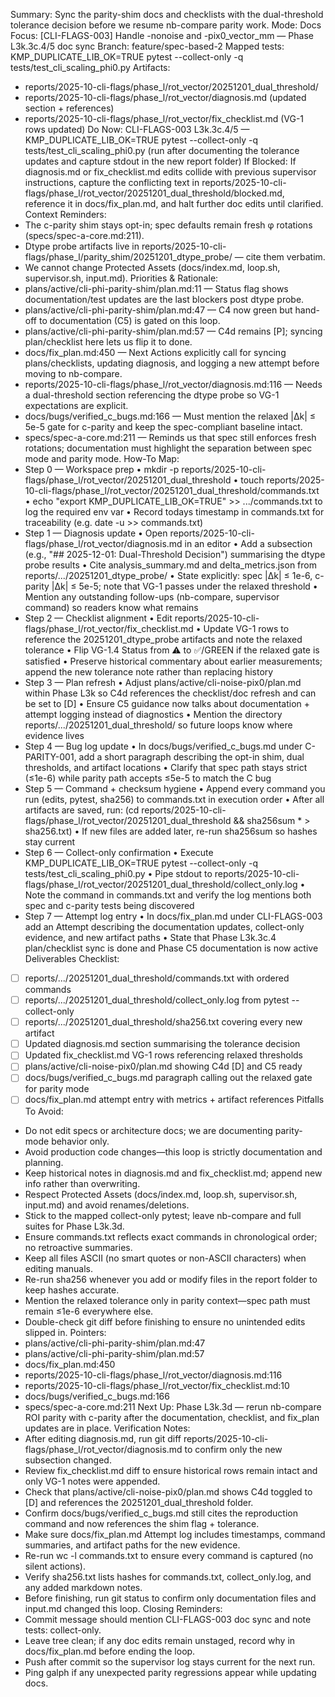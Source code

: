 Summary: Sync the parity-shim docs and checklists with the dual-threshold tolerance decision before we resume nb-compare parity work.
Mode: Docs
Focus: [CLI-FLAGS-003] Handle -nonoise and -pix0_vector_mm — Phase L3k.3c.4/5 doc sync
Branch: feature/spec-based-2
Mapped tests: KMP_DUPLICATE_LIB_OK=TRUE pytest --collect-only -q tests/test_cli_scaling_phi0.py
Artifacts:
- reports/2025-10-cli-flags/phase_l/rot_vector/20251201_dual_threshold/
- reports/2025-10-cli-flags/phase_l/rot_vector/diagnosis.md (updated section + references)
- reports/2025-10-cli-flags/phase_l/rot_vector/fix_checklist.md (VG-1 rows updated)
Do Now: CLI-FLAGS-003 L3k.3c.4/5 — KMP_DUPLICATE_LIB_OK=TRUE pytest --collect-only -q tests/test_cli_scaling_phi0.py (run after documenting the tolerance updates and capture stdout in the new report folder)
If Blocked: If diagnosis.md or fix_checklist.md edits collide with previous supervisor instructions, capture the conflicting text in reports/2025-10-cli-flags/phase_l/rot_vector/20251201_dual_threshold/blocked.md, reference it in docs/fix_plan.md, and halt further doc edits until clarified.
Context Reminders:
- The c-parity shim stays opt-in; spec defaults remain fresh φ rotations (specs/spec-a-core.md:211).
- Dtype probe artifacts live in reports/2025-10-cli-flags/phase_l/parity_shim/20251201_dtype_probe/ — cite them verbatim.
- We cannot change Protected Assets (docs/index.md, loop.sh, supervisor.sh, input.md).
Priorities & Rationale:
- plans/active/cli-phi-parity-shim/plan.md:11 — Status flag shows documentation/test updates are the last blockers post dtype probe.
- plans/active/cli-phi-parity-shim/plan.md:47 — C4 now green but hand-off to documentation (C5) is gated on this loop.
- plans/active/cli-phi-parity-shim/plan.md:57 — C4d remains [P]; syncing plan/checklist here lets us flip it to done.
- docs/fix_plan.md:450 — Next Actions explicitly call for syncing plans/checklists, updating diagnosis, and logging a new attempt before moving to nb-compare.
- reports/2025-10-cli-flags/phase_l/rot_vector/diagnosis.md:116 — Needs a dual-threshold section referencing the dtype probe so VG-1 expectations are explicit.
- docs/bugs/verified_c_bugs.md:166 — Must mention the relaxed |Δk| ≤ 5e-5 gate for c-parity and keep the spec-compliant baseline intact.
- specs/spec-a-core.md:211 — Reminds us that spec still enforces fresh rotations; documentation must highlight the separation between spec mode and parity mode.
How-To Map:
- Step 0 — Workspace prep
  • mkdir -p reports/2025-10-cli-flags/phase_l/rot_vector/20251201_dual_threshold
  • touch reports/2025-10-cli-flags/phase_l/rot_vector/20251201_dual_threshold/commands.txt
  • echo "export KMP_DUPLICATE_LIB_OK=TRUE" >> .../commands.txt to log the required env var
  • Record todays timestamp in commands.txt for traceability (e.g. date -u >> commands.txt)
- Step 1 — Diagnosis update
  • Open reports/2025-10-cli-flags/phase_l/rot_vector/diagnosis.md in an editor
  • Add a subsection (e.g., "## 2025-12-01: Dual-Threshold Decision") summarising the dtype probe results
  • Cite analysis_summary.md and delta_metrics.json from reports/.../20251201_dtype_probe/
  • State explicitly: spec |Δk| ≤ 1e-6, c-parity |Δk| ≤ 5e-5; note that VG-1 passes under the relaxed threshold
  • Mention any outstanding follow-ups (nb-compare, supervisor command) so readers know what remains
- Step 2 — Checklist alignment
  • Edit reports/2025-10-cli-flags/phase_l/rot_vector/fix_checklist.md
  • Update VG-1 rows to reference the 20251201_dtype_probe artifacts and note the relaxed tolerance
  • Flip VG-1.4 Status from ⚠️ to ✅/GREEN if the relaxed gate is satisfied
  • Preserve historical commentary about earlier measurements; append the new tolerance note rather than replacing history
- Step 3 — Plan refresh
  • Adjust plans/active/cli-noise-pix0/plan.md within Phase L3k so C4d references the checklist/doc refresh and can be set to [D]
  • Ensure C5 guidance now talks about documentation + attempt logging instead of diagnostics
  • Mention the directory reports/.../20251201_dual_threshold/ so future loops know where evidence lives
- Step 4 — Bug log update
  • In docs/bugs/verified_c_bugs.md under C-PARITY-001, add a short paragraph describing the opt-in shim, dual thresholds, and artifact locations
  • Clarify that spec path stays strict (≤1e-6) while parity path accepts ≤5e-5 to match the C bug
- Step 5 — Command + checksum hygiene
  • Append every command you run (edits, pytest, sha256) to commands.txt in execution order
  • After all artifacts are saved, run: (cd reports/2025-10-cli-flags/phase_l/rot_vector/20251201_dual_threshold && sha256sum * > sha256.txt)
  • If new files are added later, re-run sha256sum so hashes stay current
- Step 6 — Collect-only confirmation
  • Execute KMP_DUPLICATE_LIB_OK=TRUE pytest --collect-only -q tests/test_cli_scaling_phi0.py
  • Pipe stdout to reports/2025-10-cli-flags/phase_l/rot_vector/20251201_dual_threshold/collect_only.log
  • Note the command in commands.txt and verify the log mentions both spec and c-parity tests being discovered
- Step 7 — Attempt log entry
  • In docs/fix_plan.md under CLI-FLAGS-003 add an Attempt describing the documentation updates, collect-only evidence, and new artifact paths
  • State that Phase L3k.3c.4 plan/checklist sync is done and Phase C5 documentation is now active
Deliverables Checklist:
- [ ] reports/.../20251201_dual_threshold/commands.txt with ordered commands
- [ ] reports/.../20251201_dual_threshold/collect_only.log from pytest --collect-only
- [ ] reports/.../20251201_dual_threshold/sha256.txt covering every new artifact
- [ ] Updated diagnosis.md section summarising the tolerance decision
- [ ] Updated fix_checklist.md VG-1 rows referencing relaxed thresholds
- [ ] plans/active/cli-noise-pix0/plan.md showing C4d [D] and C5 ready
- [ ] docs/bugs/verified_c_bugs.md paragraph calling out the relaxed gate for parity mode
- [ ] docs/fix_plan.md attempt entry with metrics + artifact references
Pitfalls To Avoid:
- Do not edit specs or architecture docs; we are documenting parity-mode behavior only.
- Avoid production code changes—this loop is strictly documentation and planning.
- Keep historical notes in diagnosis.md and fix_checklist.md; append new info rather than overwriting.
- Respect Protected Assets (docs/index.md, loop.sh, supervisor.sh, input.md) and avoid renames/deletions.
- Stick to the mapped collect-only pytest; leave nb-compare and full suites for Phase L3k.3d.
- Ensure commands.txt reflects exact commands in chronological order; no retroactive summaries.
- Keep all files ASCII (no smart quotes or non-ASCII characters) when editing manuals.
- Re-run sha256 whenever you add or modify files in the report folder to keep hashes accurate.
- Mention the relaxed tolerance only in parity context—spec path must remain ≤1e-6 everywhere else.
- Double-check git diff before finishing to ensure no unintended edits slipped in.
Pointers:
- plans/active/cli-phi-parity-shim/plan.md:47
- plans/active/cli-phi-parity-shim/plan.md:57
- docs/fix_plan.md:450
- reports/2025-10-cli-flags/phase_l/rot_vector/diagnosis.md:116
- reports/2025-10-cli-flags/phase_l/rot_vector/fix_checklist.md:10
- docs/bugs/verified_c_bugs.md:166
- specs/spec-a-core.md:211
Next Up: Phase L3k.3d — rerun nb-compare ROI parity with c-parity after the documentation, checklist, and fix_plan updates are in place.
Verification Notes:
- After editing diagnosis.md, run git diff reports/2025-10-cli-flags/phase_l/rot_vector/diagnosis.md to confirm only the new subsection changed.
- Review fix_checklist.md diff to ensure historical rows remain intact and only VG-1 notes were appended.
- Check that plans/active/cli-noise-pix0/plan.md shows C4d toggled to [D] and references the 20251201_dual_threshold folder.
- Confirm docs/bugs/verified_c_bugs.md still cites the reproduction command and now references the shim flag + tolerance.
- Make sure docs/fix_plan.md Attempt log includes timestamps, command summaries, and artifact paths for the new evidence.
- Re-run wc -l commands.txt to ensure every command is captured (no silent actions).
- Verify sha256.txt lists hashes for commands.txt, collect_only.log, and any added markdown notes.
- Before finishing, run git status to confirm only documentation files and input.md changed this loop.
Closing Reminders:
- Commit message should mention CLI-FLAGS-003 doc sync and note tests: collect-only.
- Leave tree clean; if any doc edits remain unstaged, record why in docs/fix_plan.md before ending the loop.
- Push after commit so the supervisor log stays current for the next run.
- Ping galph if any unexpected parity regressions appear while updating docs.

